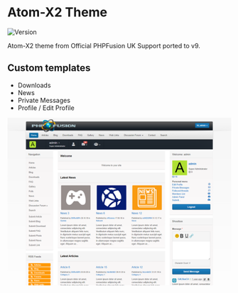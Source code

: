 # Atom-X2 Theme

![Version](https://img.shields.io/badge/Version-1.5.2-blue.svg)

Atom-X2 theme from Official PHPFusion UK Support ported to v9.

## Custom templates

- Downloads
- News
- Private Messages
- Profile / Edit Profile

![Preview](screenshot.png)
